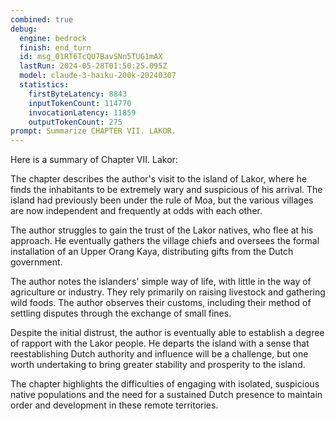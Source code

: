 ```yaml
---
combined: true
debug:
  engine: bedrock
  finish: end_turn
  id: msg_01RT6TcQU7BavSNn5TUG1mAX
  lastRun: 2024-05-28T01:50:25.095Z
  model: claude-3-haiku-200k-20240307
  statistics:
    firstByteLatency: 8843
    inputTokenCount: 114770
    invocationLatency: 11859
    outputTokenCount: 275
prompt: Summarize CHAPTER VII. LAKOR.
---
```


Here is a summary of Chapter VII. Lakor:

The chapter describes the author's visit to the island of Lakor, where he finds the inhabitants to be extremely wary and suspicious of his arrival. The island had previously been under the rule of Moa, but the various villages are now independent and frequently at odds with each other.

The author struggles to gain the trust of the Lakor natives, who flee at his approach. He eventually gathers the village chiefs and oversees the formal installation of an Upper Orang Kaya, distributing gifts from the Dutch government.

The author notes the islanders' simple way of life, with little in the way of agriculture or industry. They rely primarily on raising livestock and gathering wild foods. The author observes their customs, including their method of settling disputes through the exchange of small fines.

Despite the initial distrust, the author is eventually able to establish a degree of rapport with the Lakor people. He departs the island with a sense that reestablishing Dutch authority and influence will be a challenge, but one worth undertaking to bring greater stability and prosperity to the island.

The chapter highlights the difficulties of engaging with isolated, suspicious native populations and the need for a sustained Dutch presence to maintain order and development in these remote territories.